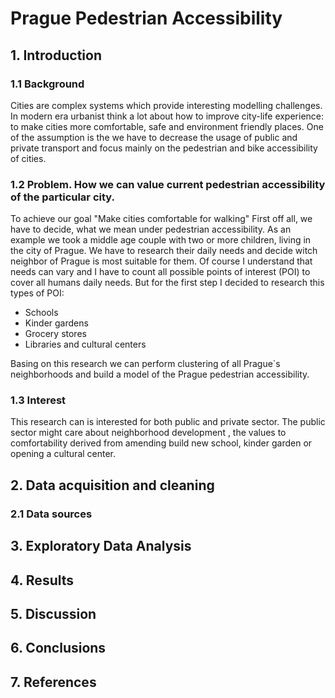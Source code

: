 # Prague Pedestrian Accessibility

## 1. Introduction

### 1.1 Background

Cities are complex systems which provide interesting modelling challenges. In modern era urbanist think a lot about how to improve city-life experience: to make cities more comfortable, safe and environment friendly places. One of the assumption is the we have to decrease the usage of public and private transport and focus mainly on the pedestrian and bike accessibility of cities.

### 1.2 Problem. How we can value current pedestrian accessibility of the particular city. 

To achieve our goal "Make cities comfortable for  walking" First off all, we have to decide, what we mean under pedestrian accessibility. As an example we took a middle age couple with two or more children, living in the city of Prague. We have to research their daily needs and decide  witch neighbor of  Prague is most suitable for them. Of course I understand that needs can vary and I have to count all possible points of interest (POI) to cover all humans daily needs.  But for the first step I decided to research this types of POI:

- Schools
- Kinder gardens
- Grocery stores
- Libraries and cultural centers

Basing on this research we can perform clustering of all Prague`s neighborhoods and build a model of the Prague pedestrian accessibility.

### 1.3 Interest

This research can is interested  for both public and private sector. The public sector might care about neighborhood development , the values to comfortability derived from amending build new school, kinder garden or opening a  cultural center. 



## 2. Data acquisition and cleaning

### 2.1 Data sources



## 3. Exploratory Data Analysis

 

## 4. Results



## 5. Discussion



## 6. Conclusions

 

## 7. References

